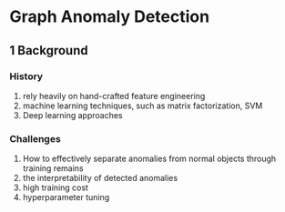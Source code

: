 # Graph Anomaly Detection

## 1 Background

### History  
1. rely heavily on hand-crafted feature engineering
2. machine learning techniques, such as matrix factorization, SVM
3. Deep learning approaches

### Challenges  
1. How to effectively separate anomalies from normal objects through training remains
2. the interpretability of detected anomalies
3. high training cost
4. hyperparameter tuning

